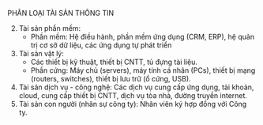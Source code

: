 PHÂN LOẠI TÀI SẢN THÔNG TIN

2.  Tài sản phần mềm:
    *   Phần mềm: Hệ điều hành, phần mềm ứng dụng (CRM, ERP), hệ quản trị cơ sở dữ liệu, các ứng dụng tự phát triển
3.  Tài sản vật lý:
    *   Các thiết bị kỹ thuật, thiết bị CNTT, tủ đựng tài liệu.
    *   Phần cứng: Máy chủ (servers), máy tính cá nhân (PCs), thiết bị mạng (routers, switches), thiết bị lưu trữ (ổ cứng, USB).
4.  Tài sản dịch vụ - công nghệ: Các dịch vụ cung cấp ứng dụng, tài khoản, cloud, cung cấp thiết bị CNTT, dịch vụ tòa nhà, đường truyền internet.
5.  Tài sản con người (nhân sự công ty): Nhân viên ký hợp đồng với Công ty.